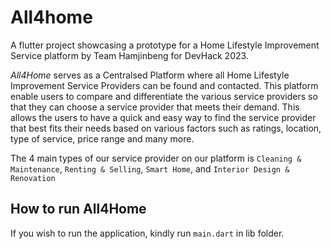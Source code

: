 # All4home

A flutter project showcasing a prototype for a Home Lifestyle Improvement Service platform by Team Hamjinbeng for DevHack 2023. 

_All4Home_ serves as a Centralsed Platform where all Home Lifestyle Improvement Service Providers can be found and contacted. This platform enable users to compare and differentiate the various service providers so that they can choose a service provider that meets their demand.  This allows the users to have a quick and easy way to find the service provider that best fits their needs based on various factors such as ratings, location, type of service, price range and many more. 

The 4 main types of our service provider on our platform is `Cleaning & Maintenance`, `Renting & Selling`, `Smart Home`, and `Interior Design & Renovation` 

## How to run All4Home
If you wish to run the application, kindly run `main.dart` in lib folder.
